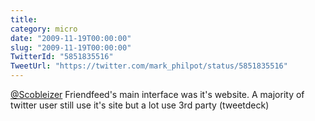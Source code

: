 ```yaml
---
title: 
category: micro
date: "2009-11-19T00:00:00"
slug: "2009-11-19T00:00:00"
TwitterId: "5851835516"
TweetUrl: "https://twitter.com/mark_philpot/status/5851835516"
---
```


[@Scobleizer](https://twitter.com/Scobleizer) Friendfeed's main interface was
it's website. A majority of twitter user still use it's site but a lot use 3rd
party (tweetdeck)

